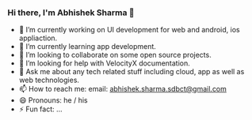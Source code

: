 ### Hi there, I'm Abhishek Sharma 👋



- 🔭 I’m currently working on UI development for web and android, ios appliaction.
- 🌱 I’m currently learning app development.
- 👯 I’m looking to collaborate on some open source projects.
- 🤔 I’m looking for help with VelocityX documentation.
- 💬 Ask me about any tech related stuff including cloud, app as well as web technologies.
- 📫 How to reach me: email: abhishek.sharma.sdbct@gmail.com
- 😄 Pronouns: he / his
- ⚡ Fun fact: ...

